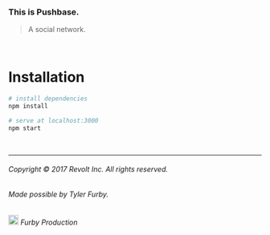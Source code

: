 ### This is Pushbase.
> A social network.

<br/>

# Installation
``` bash
# install dependencies
npm install

# serve at localhost:3000
npm start
```

<br/>

---

###### Copyright © 2017 Revolt Inc. All rights reserved.

###### Made possible by Tyler Furby.

<p>
    <img style="width: 20px" src="https://www.dropbox.com/s/40a3rzhaou01vqd/mocha.png?raw=1" alt>
    <em>Furby Production</em>
</p>
